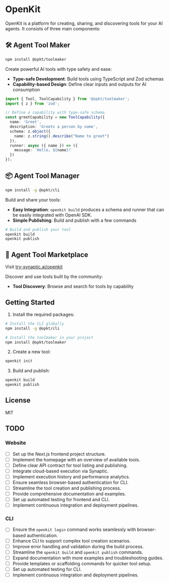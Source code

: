 # OpenKit 

OpenKit is a platform for creating, sharing, and discovering tools for your AI agents. It consists of three main components:

## 🛠️ Agent Tool Maker

```bash
npm install @opkt/toolmaker
```

Create powerful AI tools with type safety and ease:

- **Type-safe Development**: Build tools using TypeScript and Zod schemas
- **Capability-based Design**: Define clear inputs and outputs for AI consumption

```typescript
import { Tool, ToolCapability } from '@opkt/toolmaker';
import { z } from 'zod';

// Define a capability with type-safe schema
const greetCapability = new ToolCapability({
  name: 'Greet',
  description: 'Greets a person by name',
  schema: z.object({
    name: z.string().describe("Name to greet")
  }),
  runner: async ({ name }) => ({
    message: `Hello, ${name}!`
  })
});
```

## 📦 Agent Tool Manager

```bash
npm install -g @opkt/cli
```

Build and share your tools:

- **Easy Integration**: `openkit build` produces a schema and runner that can be easily integrated with OpenAI SDK.
- **Simple Publishing**: Build and publish with a few commands

```bash
# Build and publish your tool
openkit build
openkit publish
```

## 🏪 Agent Tool Marketplace

Visit [try-synaptic.ai/openkit](https://try-synaptic.ai/openkit)

Discover and use tools built by the community:

- **Tool Discovery**: Browse and search for tools by capability

## Getting Started

1. Install the required packages:
```bash
# Install the CLI globally
npm install -g @opkt/cli

# Install the toolmaker in your project
npm install @opkt/toolmaker
```

2. Create a new tool:
```bash
openkit init
```

3. Build and publish:
```bash
openkit build
openkit publish
```

## License

MIT

## TODO

### Website
- [ ] Set up the Next.js frontend project structure.
- [ ] Implement the homepage with an overview of available tools.
- [ ] Define clear API contract for tool listing and publishing.
- [ ] Integrate cloud-based execution via Synaptic.
- [ ] Implement execution history and performance analytics.
- [ ] Ensure seamless browser-based authentication for CLI.
- [ ] Streamline the tool creation and publishing process.
- [ ] Provide comprehensive documentation and examples.
- [ ] Set up automated testing for frontend and CLI.
- [ ] Implement continuous integration and deployment pipelines.

### CLI
- [ ] Ensure the `openkit login` command works seamlessly with browser-based authentication.
- [ ] Enhance CLI to support complex tool creation scenarios.
- [ ] Improve error handling and validation during the build process.
- [ ] Streamline the `openkit build` and `openkit publish` commands.
- [ ] Expand documentation with more examples and troubleshooting guides.
- [ ] Provide templates or scaffolding commands for quicker tool setup.
- [ ] Set up automated testing for CLI.
- [ ] Implement continuous integration and deployment pipelines.
